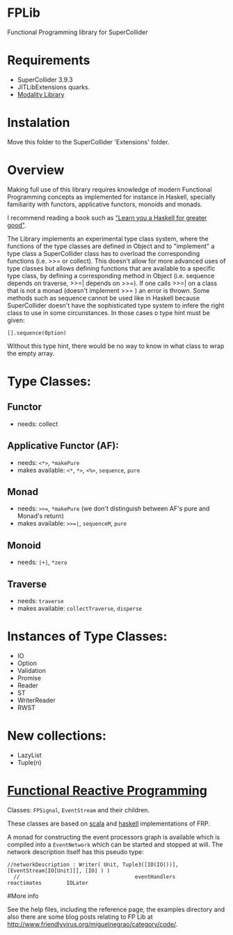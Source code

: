 FPLib
=====

Functional Programming library for SuperCollider

Requirements
===========

* SuperCollider 3.9.3
* JITLibExtensions quarks.
* [Modality Library](https://github.com/ModalityTeam/Modality-toolkit)

Instalation
==========

Move this folder to the SuperCollider 'Extensions' folder.

Overview
========

Making full use of this library requires knowledge of modern Functional Programming concepts as implemented for instance in Haskell, specially familiarity with functors, applicative functors, monoids and monads.

I recommend reading a book such as ["Learn you a Haskell for greater good"](http://http://learnyouahaskell.com/).

  The Library implements an experimental type class system, where the functions of the type classes are defined in Object and to "implement" a type class a SuperCollider class has to overload the corresponding functions (i.e. >>= or collect). This doesn't allow for more advanced uses of type classes but allows defining functions that are available to a specific type class, by defining a corresponding method in Object (i.e. sequence depends on traverse, >>=| depends on >>=). If one calls >>=| on a class that is not a monad (doesn't implement >>= ) an error is thrown.
  Some methods such as sequence cannot be used like in Haskell because SuperCollider doesn't have the sophisticated type system to infere the right class to use in some circunstances. In those cases o type hint must be given:

    [].sequence(Option)

Without this type hint, there would be no way to know in what class to wrap the empty array.

# Type Classes:

## Functor


  * needs: collect

## Applicative Functor (AF):

  * needs: ```<*>```, ```*makePure```
  * makes available: ```<*```, ```*>```, ```<%>```, ```sequence```, ```pure```

## Monad


  * needs: ```>>=```, ```*makePure``` (we don't distinguish between AF's pure and Monad's return)
  * makes available: ```>>=|```, ```sequenceM```, ```pure```

## Monoid

  * needs: ```|+|```, ```*zero```

## Traverse

  * needs: ```traverse```
  * makes available: ```collectTraverse```, ```disperse```

# Instances of Type Classes:

* IO
* Option
* Validation
* Promise
* Reader
* ST
* WriterReader
* RWST

# New collections:

* LazyList
* Tuple(n)

# [Functional Reactive Programming](http://en.wikipedia.org/wiki/Functional_reactive_programming)

Classes:
```FPSignal```, ```EventStream``` and their children.

These classes are based on [scala](http://reactive-web.tk/) and [haskell](http://www.haskell.org/haskellwiki/Reactive-banana) implementations of FRP.

A monad for constructing the event processors graph is available which is compiled into a ```EventNetwork``` which can be started and stopped at will. The network description itself has this pseudo type:

```
//networkDescription : Writer( Unit, Tuple3([IO(IO())], [EventStream[IO[Unit]]], [IO] ) )
  //                                     eventHandlers         reactimates        IOLater
```

#More info

See the help files, including the reference page, the examples directory and also there are some blog posts relating to FP Lib at http://www.friendlyvirus.org/miguelnegrao/category/code/.




